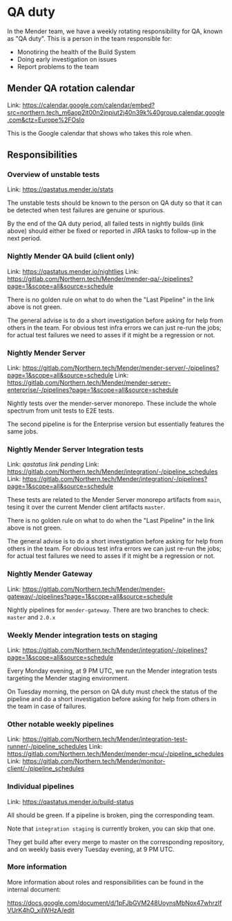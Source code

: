 # QA duty

In the Mender team, we have a weekly rotating responsibility for QA, known as "QA duty".
This is a person in the team responsible for:

* Monotiring the health of the Build System
* Doing early investigation on issues
* Report problems to the team

## Mender QA rotation calendar

Link: https://calendar.google.com/calendar/embed?src=northern.tech_m6aop2it00n2jnpiut2j40n39k%40group.calendar.google.com&ctz=Europe%2FOslo

This is the Google calendar that shows who takes this role when.

## Responsibilities

### Overview of unstable tests

Link: https://qastatus.mender.io/stats

The unstable tests should be known to the person on QA duty so that it can be detected when
test failures are genuine or spurious.

By the end of the QA duty period, all failed tests in nightly builds (link above)
should either be fixed or reported in JIRA tasks to follow-up in the next period.

### Nightly Mender QA build (client only)

Link: https://qastatus.mender.io/nightlies
Link: https://gitlab.com/Northern.tech/Mender/mender-qa/-/pipelines?page=1&scope=all&source=schedule

There is no golden rule on what to do when the "Last Pipeline" in the link above
is not green.

The general advise is to do a short investigation before asking for help from
others in the team. For obvious test infra errors we can just re-run the jobs;
for actual test failures we need to asses if it might be a regression or not.

### Nightly Mender Server

Link: https://gitlab.com/Northern.tech/Mender/mender-server/-/pipelines?page=1&scope=all&source=schedule
Link: https://gitlab.com/Northern.tech/Mender/mender-server-enterprise/-/pipelines?page=1&scope=all&source=schedule

Nightly tests over the mender-server monorepo. These include the whole spectrum from unit tests to E2E tests.

The second pipeline is for the Enterprise version but essentially features the same jobs.

### Nightly Mender Server Integration tests

Link: *qastatus link pending*
Link: https://gitlab.com/Northern.tech/Mender/integration/-/pipeline_schedules
Link: https://gitlab.com/Northern.tech/Mender/integration/-/pipelines?page=1&scope=all&source=schedule

These tests are related to the Mender Server monorepo artifacts from `main`,
tesing it over the current Mender client artifacts `master`.

There is no golden rule on what to do when the "Last Pipeline" in the link above
is not green.

The general advise is to do a short investigation before asking for help from
others in the team. For obvious test infra errors we can just re-run the jobs;
for actual test failures we need to asses if it might be a regression or not.

### Nightly Mender Gateway

Link: https://gitlab.com/Northern.tech/Mender/mender-gateway/-/pipelines?page=1&scope=all&source=schedule

Nightly pipelines for `mender-gateway`. There are two branches to check: `master` and `2.0.x`

### Weekly Mender integration tests on staging

Link: https://gitlab.com/Northern.tech/Mender/integration/-/pipelines?page=1&scope=all&source=schedule

Every Monday evening, at 9 PM UTC, we run the Mender integration tests targeting
the Mender staging environment.

On Tuesday morning, the person on QA duty must check the status of the pipeline and
do a short investigation before asking for help from others in the team in
case of failures.

### Other notable weekly pipelines

Link: https://gitlab.com/Northern.tech/Mender/integration-test-runner/-/pipeline_schedules
Link: https://gitlab.com/Northern.tech/Mender/mender-mcu/-/pipeline_schedules
Link: https://gitlab.com/Northern.tech/Mender/monitor-client/-/pipeline_schedules

### Individual pipelines

Link: https://qastatus.mender.io/build-status

All should be green. If a pipeline is broken, ping the corresponding team.

Note that `integration staging` is currently broken, you can skip that one.

They get build after every merge to master on the corresponding repository, and
on weekly basis every Tuesday evening, at 9 PM UTC.

### More information

More information about roles and responsibilities can be found in the internal document:

https://docs.google.com/document/d/1pFJbGVM248UoynsMbNox47whrzIfVUrK4hO_xiIWHzA/edit
